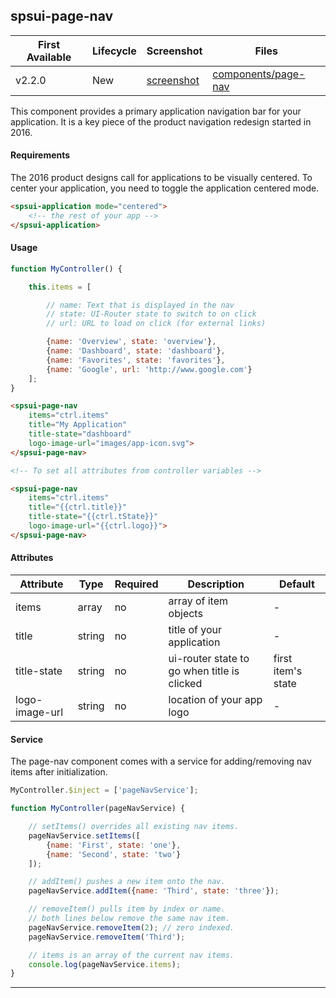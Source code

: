 ## spsui-page-nav

| First Available 	| Lifecycle     | Screenshot    | Files |
|-----------------	|----------     |-----------    |------ |
| v2.2.0 	        | New        | [screenshot][page-nav-ss]           | [components/page-nav][page-nav] 	|

This component provides a primary application navigation bar for your application.  It is a key
piece of the product navigation redesign started in 2016.

#### Requirements

The 2016 product designs call for applications to be visually centered. To center your application,
you need to toggle the application centered mode.

```html
<spsui-application mode="centered">
    <!-- the rest of your app -->
</spsui-application>
```

#### Usage

```javascript
function MyController() {

    this.items = [

        // name: Text that is displayed in the nav
        // state: UI-Router state to switch to on click
        // url: URL to load on click (for external links)

        {name: 'Overview', state: 'overview'},
        {name: 'Dashboard', state: 'dashboard'},
        {name: 'Favorites', state: 'favorites'},
        {name: 'Google', url: 'http://www.google.com'}
    ];
}
```

```html
<spsui-page-nav
    items="ctrl.items"
    title="My Application"
    title-state="dashboard"
    logo-image-url="images/app-icon.svg">
</spsui-page-nav>

<!-- To set all attributes from controller variables -->

<spsui-page-nav
    items="ctrl.items"
    title="{{ctrl.title}}"
    title-state="{{ctrl.tState}}"
    logo-image-url="{{ctrl.logo}}">
</spsui-page-nav>
```

#### Attributes

| Attribute 	 | Type 	| Required | Description 	                                | Default 	|
|--------------- |---------	|--------- | ------------------------	                    |---------	|
| items 	     | array 	| no       | array of item objects 	                        | - 	    |
| title 	     | string 	| no       | title of your application 	                    | - 	    |
| title-state    | string   | no       | ui-router state to go when title is clicked    | first item's state |
| logo-image-url | string   | no       | location of your app logo 	                    | - 	    |

#### Service

The page-nav component comes with a service for adding/removing nav items after initialization.

```javascript
MyController.$inject = ['pageNavService'];

function MyController(pageNavService) {

    // setItems() overrides all existing nav items.
    pageNavService.setItems([
        {name: 'First', state: 'one'},
        {name: 'Second', state: 'two'}
    ]);

    // addItem() pushes a new item onto the nav.
    pageNavService.addItem({name: 'Third', state: 'three'});

    // removeItem() pulls item by index or name.
    // both lines below remove the same nav item.
    pageNavService.removeItem(2); // zero indexed.
    pageNavService.removeItem('Third');

    // items is an array of the current nav items.
    console.log(pageNavService.items);
}
```

---

[page-nav]: https://github.com/SPSCommerce/webui-core/blob/master/core/components/page-nav
[page-nav-ss]: https://cloud.githubusercontent.com/assets/44441/13995133/e48bfc60-f0f5-11e5-81ef-741e2d5aeb5f.png
